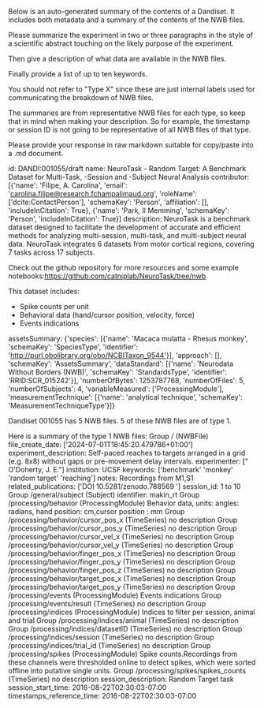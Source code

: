 
Below is an auto-generated summary of the contents of a Dandiset. It includes both metadata and a summary of the contents of the NWB files.

Please summarize the experiment in two or three paragraphs in the style of a scientific abstract touching on the likely purpose of the experiment.

Then give a description of what data are available in the NWB files.

Finally provide a list of up to ten keywords.

You should not refer to "Type X" since these are just internal labels used for communicating the breakdown of NWB files.

The summaries are from representative NWB files for each type, so keep that in mind when making your description. So for example, the timestamp or session ID is not going to be representative of all NWB files of that type.

Please provide your response in raw markdown suitable for copy/paste into a .md document.


id: DANDI:001055/draft
name: NeuroTask - Random Target:  A Benchmark Dataset for Multi-Task, -Session and -Subject Neural Analysis
contributor: [{'name': 'Filipe, A. Carolina', 'email': 'carolina.filipe@research.fchampalimaud.org', 'roleName': ['dcite:ContactPerson'], 'schemaKey': 'Person', 'affiliation': [], 'includeInCitation': True}, {'name': 'Park, Il Memming', 'schemaKey': 'Person', 'includeInCitation': True}]
description: NeuroTask is a benchmark dataset designed to facilitate the development of accurate and efficient methods for analyzing multi-session, multi-task, and multi-subject neural data. NeuroTask integrates 6 datasets from motor cortical regions, covering 7 tasks across 17 subjects.

Check out the github repository for more resources and some example notebooks:https://github.com/catniplab/NeuroTask/tree/nwb

This dataset includes:
- Spike counts per unit
- Behavioral data (hand/cursor position, velocity, force)
- Events indications



assetsSummary: {'species': [{'name': 'Macaca mulatta - Rhesus monkey', 'schemaKey': 'SpeciesType', 'identifier': 'http://purl.obolibrary.org/obo/NCBITaxon_9544'}], 'approach': [], 'schemaKey': 'AssetsSummary', 'dataStandard': [{'name': 'Neurodata Without Borders (NWB)', 'schemaKey': 'StandardsType', 'identifier': 'RRID:SCR_015242'}], 'numberOfBytes': 1253787768, 'numberOfFiles': 5, 'numberOfSubjects': 4, 'variableMeasured': ['ProcessingModule'], 'measurementTechnique': [{'name': 'analytical technique', 'schemaKey': 'MeasurementTechniqueType'}]}

Dandiset 001055 has 5 NWB files.
5 of these NWB files are of type 1.


Here is a summary of the type 1 NWB files:
  Group / (NWBFile) 
  file_create_date: ['2024-07-01T18:45:20.479786+01:00']
  experiment_description:  Self-paced reaches to targets arranged in a grid (e.g. 8x8) without gaps or pre-movement delay intervals.
  experimenter: [" O'Doherty, J. E."]
  institution: UCSF
  keywords: ['benchmark' 'monkey' 'random target' 'reaching']
  notes: Recordings from M1,S1
  related_publications: ['DOI 10.5281/zenodo.788569 ']
  session_id: 1 to 10
  Group /general/subject (Subject) 
  identifier: makin_rt
  Group /processing/behavior (ProcessingModule) Behavior data, units: angles: radians, hand position: cm,cursor position : mm 
  Group /processing/behavior/cursor_pos_x (TimeSeries) no description
  Group /processing/behavior/cursor_pos_y (TimeSeries) no description
  Group /processing/behavior/cursor_vel_x (TimeSeries) no description
  Group /processing/behavior/cursor_vel_y (TimeSeries) no description
  Group /processing/behavior/finger_pos_x (TimeSeries) no description
  Group /processing/behavior/finger_pos_y (TimeSeries) no description
  Group /processing/behavior/finger_pos_z (TimeSeries) no description
  Group /processing/behavior/target_pos_x (TimeSeries) no description
  Group /processing/behavior/target_pos_y (TimeSeries) no description
  Group /processing/events (ProcessingModule) Events indications
  Group /processing/events/result (TimeSeries) no description
  Group /processing/indices (ProcessingModule) Indices to filter per session, animal and trial
  Group /processing/indices/animal (TimeSeries) no description
  Group /processing/indices/datasetID (TimeSeries) no description
  Group /processing/indices/session (TimeSeries) no description
  Group /processing/indices/trial_id (TimeSeries) no description
  Group /processing/spikes (ProcessingModule) Spike counts.Recordings from these channels were thresholded online to detect spikes, which were sorted offline into putative single units. 
  Group /processing/spikes/spikes_counts (TimeSeries) no description
  session_description: Random Target task
  session_start_time: 2016-08-22T02:30:03-07:00
  timestamps_reference_time: 2016-08-22T02:30:03-07:00
